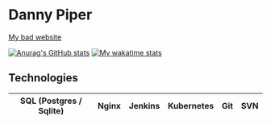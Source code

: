 # Danny Piper
[My bad website](https://www.djpiper28.co.uk)

[![Anurag's GitHub stats](https://github-readme-stats.vercel.app/api?username=djpiper28&theme=dark)](https://github.com/anuraghazra/github-readme-stats)
[![My wakatime stats](https://github-readme-stats.vercel.app/api/wakatime?username=djpiper28&theme=dark&layout=compact)](https://github.com/anuraghazra/github-readme-stats)

## Technologies
| SQL (Postgres / Sqlite) | Nginx | Jenkins | Kubernetes| Git | SVN |
|-------------------------|-------|---------|-----|-----|---|
